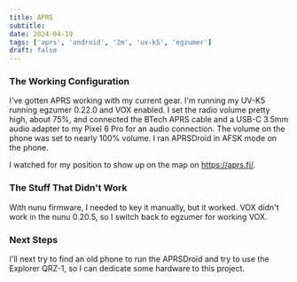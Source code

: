 ```yaml
---
title: APRS
subtitle: 
date: 2024-04-19
tags: ['aprs', 'android', '2m', 'uv-k5', 'egzumer']
draft: false
---
```


### The Working Configuration
I've gotten APRS working with my current gear.
I'm running my UV-K5 running egzumer 0.22.0 and VOX enabled.
I set the radio volume pretty high,
about 75%,
and connected the BTech APRS cable 
and a USB-C 3.5mm audio adapter 
to my Pixel 6 Pro for an audio connection.
The volume on the phone was set 
to nearly 100% volume.
I ran APRSDroid in AFSK mode on the phone.

I watched for my position to show up 
on the map on https://aprs.fi/.

### The Stuff That Didn't Work

With nunu firmware, 
I needed to key it manually, 
but it worked.
VOX didn't work in the nunu 0.20.5, 
so I switch back to egzumer
for working VOX.
  
### Next Steps

I'll next try to find an old phone to run the APRSDroid
and try to use the Explorer QRZ-1,
so I can dedicate some hardware to this project.

<!--more-->

